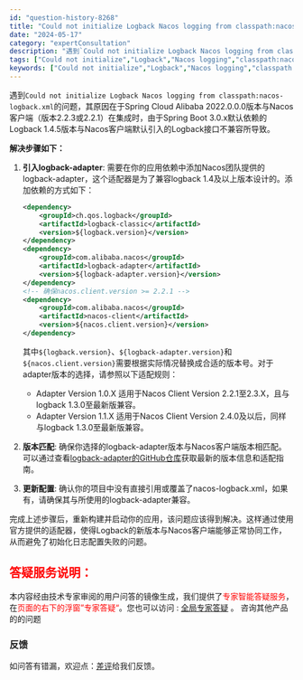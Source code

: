 ```yaml
---
id: "question-history-8268"
title: "Could not initialize Logback Nacos logging from classpath:nacos-logback.xml nacos-opensource"
date: "2024-05-17"
category: "expertConsultation"
description: "遇到`Could not initialize Logback Nacos logging from classpath:nacos-logback.xml`的问题，其原因在于Spring Cloud Alibaba 2022.0.0.0版本与Nacos客户端（版本2.2.3或2.2.1）在集成时，"
tags: ["Could not initialize","Logback","Nacos logging","classpath:nacos-logback.xml"]
keywords: ["Could not initialize","Logback","Nacos logging","classpath:nacos-logback.xml"]
---
```


遇到`Could not initialize Logback Nacos logging from classpath:nacos-logback.xml`的问题，其原因在于Spring Cloud Alibaba 2022.0.0.0版本与Nacos客户端（版本2.2.3或2.2.1）在集成时，由于Spring Boot 3.0.x默认依赖的Logback 1.4.5版本与Nacos客户端默认引入的Logback接口不兼容所导致。

**解决步骤如下：**

1. **引入logback-adapter**: 需要在你的应用依赖中添加Nacos团队提供的logback-adapter，这个适配器是为了兼容logback 1.4及以上版本设计的。添加依赖的方式如下：

   ```xml
   <dependency>
       <groupId>ch.qos.logback</groupId>
       <artifactId>logback-classic</artifactId>
       <version>${logback.version}</version>
   </dependency>
   <dependency>
       <groupId>com.alibaba.nacos</groupId>
       <artifactId>logback-adapter</artifactId>
       <version>${logback-adapter.version}</version>
   </dependency>
   <!-- 确保nacos.client.version >= 2.2.1 -->
   <dependency>
       <groupId>com.alibaba.nacos</groupId>
       <artifactId>nacos-client</artifactId>
       <version>${nacos.client.version}</version>
   </dependency>
   ```

   其中`${logback.version}`、`${logback-adapter.version}`和`${nacos.client.version}`需要根据实际情况替换成合适的版本号。对于adapter版本的选择，请参照以下适配规则：

   - Adapter Version 1.0.X 适用于Nacos Client Version 2.2.1至2.3.X，且与logback 1.3.0至最新版兼容。
   - Adapter Version 1.1.X 适用于Nacos Client Version 2.4.0及以后，同样与logback 1.3.0至最新版兼容。

2. **版本匹配**: 确保你选择的logback-adapter版本与Nacos客户端版本相匹配。可以通过查看[logback-adapter的GitHub仓库](https://github.com/nacos-group/logback-adapter)获取最新的版本信息和适配指南。

3. **更新配置**: 确认你的项目中没有直接引用或覆盖了nacos-logback.xml，如果有，请确保其与所使用的logback-adapter兼容。

完成上述步骤后，重新构建并启动你的应用，该问题应该得到解决。这样通过使用官方提供的适配器，使得Logback的新版本与Nacos客户端能够正常协同工作，从而避免了初始化日志配置失败的问题。
## <font color="#FF0000">答疑服务说明：</font> 

本内容经由技术专家审阅的用户问答的镜像生成，我们提供了<font color="#FF0000">专家智能答疑服务</font>，在<font color="#FF0000">页面的右下的浮窗”专家答疑“</font>。您也可以访问 : [全局专家答疑](https://opensource.alibaba.com/chatBot) 。 咨询其他产品的的问题

### 反馈
如问答有错漏，欢迎点：[差评](https://ai.nacos.io/user/feedbackByEnhancerGradePOJOID?enhancerGradePOJOId=13616)给我们反馈。
